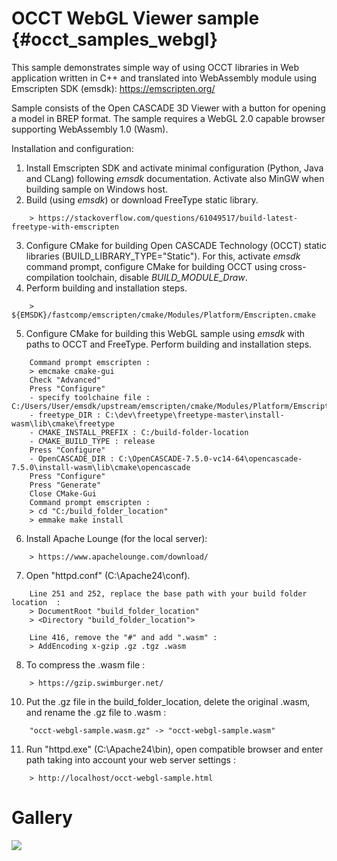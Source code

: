 OCCT WebGL Viewer sample {#occt_samples_webgl}
================== 

This sample demonstrates simple way of using OCCT libraries in Web application written in C++ and translated into WebAssembly module using Emscripten SDK (emsdk):
https://emscripten.org/

Sample consists of the Open CASCADE 3D Viewer with a button for opening a model in BREP format.
The sample requires a WebGL 2.0 capable browser supporting WebAssembly 1.0 (Wasm).

Installation and configuration:
 1. Install Emscripten SDK and activate minimal configuration (Python, Java and CLang) following *emsdk* documentation. Activate also MinGW when building sample on Windows host.
 2. Build (using *emsdk*) or download FreeType static library.
~~~~~
    > https://stackoverflow.com/questions/61049517/build-latest-freetype-with-emscripten
~~~~~
 3. Configure CMake for building Open CASCADE Technology (OCCT) static libraries (BUILD_LIBRARY_TYPE="Static").
    For this, activate *emsdk* command prompt, configure CMake for building OCCT using cross-compilation toolchain, disable *BUILD_MODULE_Draw*. 
 4. Perform building and installation steps.
~~~~~
    > ${EMSDK}/fastcomp/emscripten/cmake/Modules/Platform/Emscripten.cmake
~~~~~
 5. Configure CMake for building this WebGL sample using *emsdk* with paths to OCCT and FreeType. Perform building and installation steps.
~~~~~
    Command prompt emscripten :
    > emcmake cmake-gui
    Check "Advanced"
    Press "Configure"
    - specify toolchaine file : C:/Users/User/emsdk/upstream/emscripten/cmake/Modules/Platform/Emscripten.cmake
    - freetype_DIR : C:\dev\freetype\freetype-master\install-wasm\lib\cmake\freetype
    - CMAKE_INSTALL_PREFIX : C:/build-folder-location
    - CMAKE_BUILD_TYPE : release
    Press "Configure"
    - OpenCASCADE_DIR : C:\OpenCASCADE-7.5.0-vc14-64\opencascade-7.5.0\install-wasm\lib\cmake\opencascade
    Press "Configure"
    Press "Generate"
    Close CMake-Gui
    Command prompt emscripten :
    > cd "C:/build_folder_location"
    > emmake make install
~~~~~
 6. Install Apache Lounge (for the local server):
~~~~~
    > https://www.apachelounge.com/download/
~~~~~
 7. Open "httpd.conf" (C:\Apache24\conf).
~~~~~
    Line 251 and 252, replace the base path with your build folder location  :
    > DocumentRoot "build_folder_location"
    > <Directory "build_folder_location">

    Line 416, remove the "#" and add ".wasm" : 
    > AddEncoding x-gzip .gz .tgz .wasm
~~~~~
 8. To compress the .wasm file :
~~~~~
    > https://gzip.swimburger.net/  
~~~~~
 10. Put the .gz file in the build_folder_location, delete the original .wasm, and rename the .gz file to .wasm :
~~~~~
    "occt-webgl-sample.wasm.gz" -> "occt-webgl-sample.wasm"
~~~~~
 11. Run "httpd.exe" (C:\Apache24\bin), open compatible browser and enter path taking into account your web server settings :
~~~~~
    > http://localhost/occt-webgl-sample.html
~~~~~

# Gallery

<img src="doc/GifOCCTGITHUB.gif"/>
